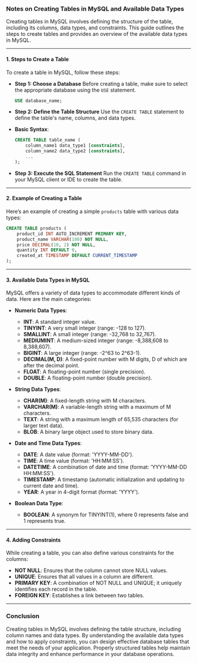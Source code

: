 ### Notes on Creating Tables in MySQL and Available Data Types

Creating tables in MySQL involves defining the structure of the table, including its columns, data types, and constraints. This guide outlines the steps to create tables and provides an overview of the available data types in MySQL.

---

#### 1. **Steps to Create a Table**

To create a table in MySQL, follow these steps:

- **Step 1: Choose a Database**
  Before creating a table, make sure to select the appropriate database using the `USE` statement.

  ```sql
  USE database_name;
  ```

- **Step 2: Define the Table Structure**
  Use the `CREATE TABLE` statement to define the table's name, columns, and data types.

- **Basic Syntax**:
  ```sql
  CREATE TABLE table_name (
      column_name1 data_type1 [constraints],
      column_name2 data_type2 [constraints],
      ...
  );
  ```

- **Step 3: Execute the SQL Statement**
  Run the `CREATE TABLE` command in your MySQL client or IDE to create the table.

---

#### 2. **Example of Creating a Table**

Here’s an example of creating a simple `products` table with various data types:

```sql
CREATE TABLE products (
    product_id INT AUTO_INCREMENT PRIMARY KEY,
    product_name VARCHAR(100) NOT NULL,
    price DECIMAL(10, 2) NOT NULL,
    quantity INT DEFAULT 0,
    created_at TIMESTAMP DEFAULT CURRENT_TIMESTAMP
);
```

---

#### 3. **Available Data Types in MySQL**

MySQL offers a variety of data types to accommodate different kinds of data. Here are the main categories:

- **Numeric Data Types**:
  - **INT**: A standard integer value.
  - **TINYINT**: A very small integer (range: -128 to 127).
  - **SMALLINT**: A small integer (range: -32,768 to 32,767).
  - **MEDIUMINT**: A medium-sized integer (range: -8,388,608 to 8,388,607).
  - **BIGINT**: A large integer (range: -2^63 to 2^63-1).
  - **DECIMAL(M, D)**: A fixed-point number with M digits, D of which are after the decimal point.
  - **FLOAT**: A floating-point number (single precision).
  - **DOUBLE**: A floating-point number (double precision).

- **String Data Types**:
  - **CHAR(M)**: A fixed-length string with M characters.
  - **VARCHAR(M)**: A variable-length string with a maximum of M characters.
  - **TEXT**: A string with a maximum length of 65,535 characters (for larger text data).
  - **BLOB**: A binary large object used to store binary data.

- **Date and Time Data Types**:
  - **DATE**: A date value (format: 'YYYY-MM-DD').
  - **TIME**: A time value (format: 'HH:MM:SS').
  - **DATETIME**: A combination of date and time (format: 'YYYY-MM-DD HH:MM:SS').
  - **TIMESTAMP**: A timestamp (automatic initialization and updating to current date and time).
  - **YEAR**: A year in 4-digit format (format: 'YYYY').

- **Boolean Data Type**:
  - **BOOLEAN**: A synonym for TINYINT(1), where 0 represents false and 1 represents true.

---

#### 4. **Adding Constraints**

While creating a table, you can also define various constraints for the columns:

- **NOT NULL**: Ensures that the column cannot store NULL values.
- **UNIQUE**: Ensures that all values in a column are different.
- **PRIMARY KEY**: A combination of NOT NULL and UNIQUE; it uniquely identifies each record in the table.
- **FOREIGN KEY**: Establishes a link between two tables.

---

### Conclusion

Creating tables in MySQL involves defining the table structure, including column names and data types. By understanding the available data types and how to apply constraints, you can design effective database tables that meet the needs of your application. Properly structured tables help maintain data integrity and enhance performance in your database operations.
